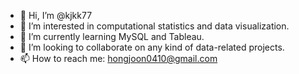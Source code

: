 - 👋 Hi, I’m @kjkk77
- 👀 I’m interested in computational statistics and data visualization.
- 🌱 I’m currently learning MySQL and Tableau.
- 💞️ I’m looking to collaborate on any kind of data-related projects.
- 📫 How to reach me: hongjoon0410@gmail.com

<!---
kjkk77/kjkk77 is a ✨ special ✨ repository because its `README.md` (this file) appears on your GitHub profile.
You can click the Preview link to take a look at your changes.
--->
